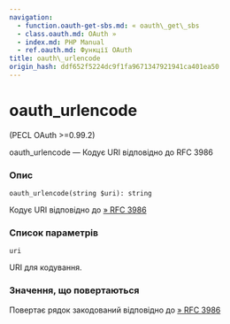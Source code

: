 ```yaml
---
navigation:
  - function.oauth-get-sbs.md: « oauth\_get\_sbs
  - class.oauth.md: OAuth »
  - index.md: PHP Manual
  - ref.oauth.md: Функції OAuth
title: oauth\_urlencode
origin_hash: ddf652f5224dc9f1fa9671347921941ca401ea50
---
```

# oauth\_urlencode

(PECL OAuth >=0.99.2)

oauth\_urlencode — Кодує URI відповідно до RFC 3986

### Опис

```methodsynopsis
oauth_urlencode(string $uri): string
```

Кодує URI відповідно до [» RFC 3986](http://www.faqs.org/rfcs/rfc3986)

### Список параметрів

`uri`

URI для кодування.

### Значення, що повертаються

Повертає рядок закодований відповідно до [» RFC 3986](http://www.faqs.org/rfcs/rfc3986)
